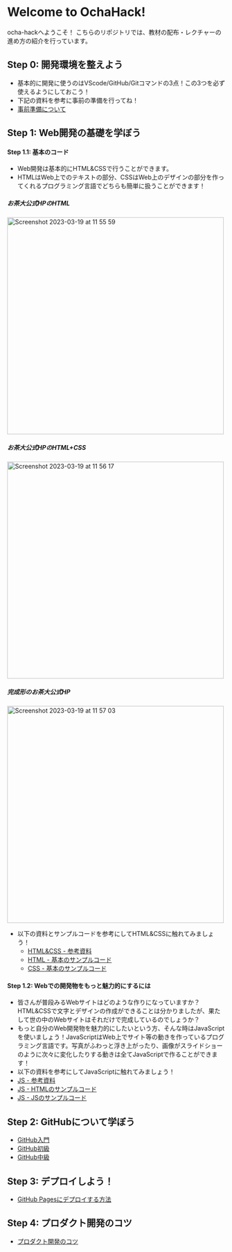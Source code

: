 # Welcome to OchaHack!

ocha-hackへようこそ！
こちらのリポジトリでは、教材の配布・レクチャーの進め方の紹介を行っています。

## Step 0: 開発環境を整えよう

 - 基本的に開発に使うのはVScode/GitHub/Gitコマンドの3点！この3つを必ず使えるようにしておこう！
 - 下記の資料を参考に事前の準備を行ってね！
 - <a href="https://docs.google.com/document/d/1_HoxrdDfJfujsY1AZVFLEAe30pUnOnhqsDFy7yH103E/edit?usp=sharing" target="_blank">事前準備について</a>

## Step 1: Web開発の基礎を学ぼう
#### Step 1.1: 基本のコード

 - Web開発は基本的にHTML&CSSで行うことができます。
 - HTMLはWeb上でのテキストの部分、CSSはWeb上のデザインの部分を作ってくれるプログラミング言語でどちらも簡単に扱うことができます！

##### お茶大公式HPのHTML
<img width="500" alt="Screenshot 2023-03-19 at 11 55 59" src="https://user-images.githubusercontent.com/88872183/226151309-f6eb8336-64c6-4efa-96c5-2ac6174fbeca.png">


##### お茶大公式HPのHTML+CSS
<img width="500" alt="Screenshot 2023-03-19 at 11 56 17" src="https://user-images.githubusercontent.com/88872183/226151314-ea8899dc-a989-4ece-92df-253164c0f244.png">


##### 完成形のお茶大公式HP
<img width="500" alt="Screenshot 2023-03-19 at 11 57 03" src="https://user-images.githubusercontent.com/88872183/226151317-ad9998b4-1002-4f02-8eca-8200284a01dc.png">


 - 以下の資料とサンプルコードを参考にしてHTML&CSSに触れてみましょう！
   - [HTML&CSS - 参考資料](https://docs.google.com/document/d/1L3zZG_ozfBFJosnrp8eKPyV7hSlwssJLdyGXiIPkXVE/edit#)
   - [HTML - 基本のサンプルコード](https://github.com/WomensCommunity/Tutorial_of_ochahack/blob/main/index.html)
   - [CSS - 基本のサンプルコード](https://github.com/WomensCommunity/Tutorial_of_ochahack/blob/main/style.css)

#### Step 1.2: Webでの開発物をもっと魅力的にするには

 - 皆さんが普段みるWebサイトはどのような作りになっていますか？HTML&CSSで文字とデザインの作成ができることは分かりましたが、果たして世の中のWebサイトはそれだけで完成しているのでしょうか？
 - もっと自分のWeb開発物を魅力的にしたいという方、そんな時はJavaScriptを使いましょう！JavaScriptはWeb上でサイト等の動きを作っているプログラミング言語です。写真がふわっと浮き上がったり、画像がスライドショーのように次々に変化したりする動きは全てJavaScriptで作ることができます！
 - 以下の資料を参考にしてJavaScriptに触れてみましょう！
 - [JS - 参考資料](https://docs.google.com/document/d/1nBmmuf0vqrvmULWNNLttd7ojMiLdySN32AdohYuUzeA/edit#heading=h.vfdplrkp0ds5)
 - [JS - HTMLのサンプルコード](https://github.com/WomensCommunity/Tutorial_of_ochahack/blob/main/js-sample.html)
 - [JS - JSのサンプルコード](https://github.com/WomensCommunity/Tutorial_of_ochahack/blob/main/script.js)

## Step 2: GitHubについて学ぼう

 - [GitHub入門](https://docs.google.com/document/d/1W9z9N-Nb3NZtPFFj6zhrnH6vnaxgWIedxFZEkUCfq_U/edit?usp=share_link)
 - [GitHub初級](https://docs.google.com/document/d/1nwcBA6d31hiInlPptNI6u_lUDq3svpj7c09LzfsNDe8/edit?usp=share_link)
 - [GitHub中級](https://docs.google.com/document/d/1hjmWgLyvNzd39ybPlsb2TwG-1OvzWMZpcm09fGomgy0/edit?usp=share_link)

## Step 3: デプロイしよう！

 - [GitHub Pagesにデプロイする方法](https://docs.google.com/document/d/1FSDN_pIgZB0fThoLOrqcmh2IU9PrcZY70lvxlzahwWM/edit?usp=share_link)

## Step 4: プロダクト開発のコツ

- [プロダクト開発のコツ](https://docs.google.com/document/d/1V9-UbISBEbdZES60vjQI7ylRGL4dw5QAQ71worDcwhk/edit?usp=share_link)
